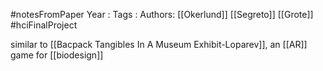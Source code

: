 #notesFromPaper
Year   :
Tags   :
Authors: [[Okerlund]] [[Segreto]] [[Grote]]
#hciFinalProject

similar to [[Bacpack Tangibles In A Museum Exhibit-Loparev]], an [[AR]] game for [[biodesign]]
